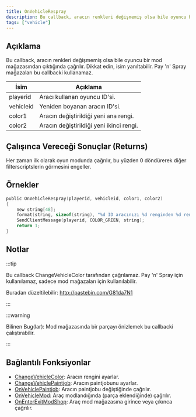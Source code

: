 ```yaml
---
title: OnVehicleRespray
description: Bu callback, aracın renkleri değişmemiş olsa bile oyuncu bir mod mağazasından çıktığında çağrılır.
tags: ["vehicle"]
---
```


## Açıklama

Bu callback, aracın renkleri değişmemiş olsa bile oyuncu bir mod mağazasından çıktığında çağrılır. Dikkat edin, isim yanıltabilir. Pay 'n' Spray mağazaları bu callbacki kullanamaz.

| İsim      | Açıklama                                  |
| --------- | ----------------------------------------- |
| playerid  | Aracı kullanan oyuncu ID'si.              |
| vehicleid | Yeniden boyanan aracın ID'si.             |
| color1    | Aracın değiştirildiği yeni ana rengi.     |
| color2    | Aracın değiştirildiği yeni ikinci rengi.  |

## Çalışınca Vereceği Sonuçlar (Returns)

Her zaman ilk olarak oyun modunda çağrılır, bu yüzden 0 döndürerek diğer filterscriptslerin görmesini engeller.

## Örnekler

```c
public OnVehicleRespray(playerid, vehicleid, color1, color2)
{
    new string[48];
    format(string, sizeof(string), "%d ID aracınızı %d renginden %d rengine boyadınız!", vehicleid, color1, color2);
    SendClientMessage(playerid, COLOR_GREEN, string);
    return 1;
}
```

## Notlar

:::tip

Bu callback ChangeVehicleColor tarafından çağrılamaz. Pay 'n' Spray için kullanılamaz, sadece mod mağazaları için kullanılabilir.

Buradan düzeltilebilir: http://pastebin.com/G81da7N1

:::

:::warning

Bilinen Bug(lar): Mod mağazasında bir parçayı önizlemek bu callbacki çalıştırabilir.

:::

## Bağlantılı Fonksiyonlar

- [ChangeVehicleColor](../functions/ChangeVehicleColor): Aracın rengini ayarlar.
- [ChangeVehiclePaintjob](../functions/ChangeVehiclePaintjob): Aracın paintjobunu ayarlar.
- [OnVehiclePaintjob](OnVehiclePaintjob): Aracın paintjobu değiştiğinde çağrılır.
- [OnVehicleMod](OnVehicleMod): Araç modlandığında (parça eklendiğinde) çağrılır.
- [OnEnterExitModShop](OnEnterExitModShop): Araç mod mağazasına girince veya çıkınca çağrılır.
